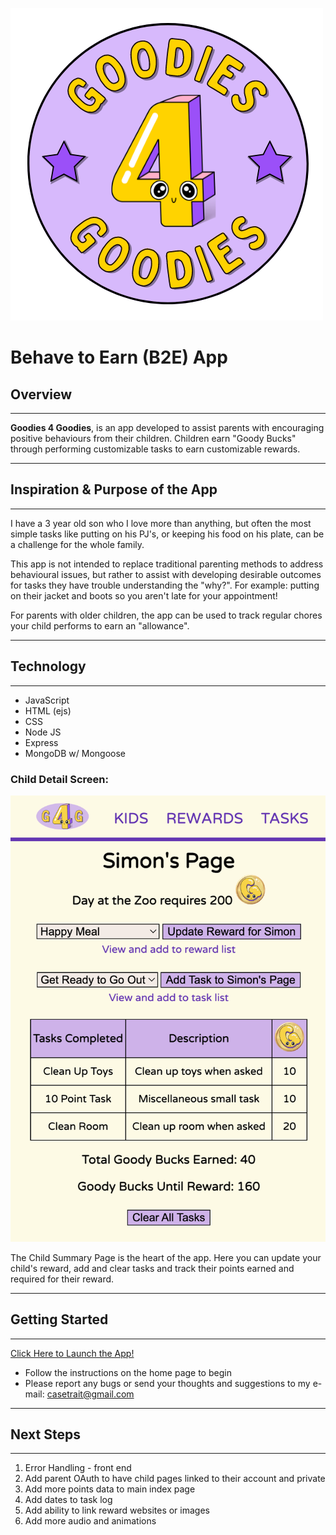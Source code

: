 ![Goodies 4 Goodies Logo](/public/images/logo.png)
# Behave to Earn (B2E) App

## Overview
---
**Goodies 4 Goodies**, is an app developed to assist parents with encouraging positive behaviours from their children. Children earn "Goody Bucks" through performing customizable tasks to earn customizable rewards. 

---
## Inspiration & Purpose of the App
---

I have a 3 year old son who I love more than anything, but often the most simple tasks like putting on his PJ's, or keeping his food on his plate, can be a challenge for the whole family. 

This app is not intended to replace traditional parenting methods to address behavioural issues, but rather to assist with developing desirable outcomes for tasks they have trouble understanding the "why?". For example: putting on their jacket and boots so you aren't late for your appointment! 

For parents with older children, the app can be used to track regular chores your child performs to earn an "allowance". 

---

## Technology
---
- JavaScript
- HTML (ejs)
- CSS
- Node JS 
- Express
- MongoDB w/ Mongoose

### Child Detail Screen: 

![Child Detail Screen](/public/images/child-detail.png)

The Child Summary Page is the heart of the app. Here you can update your child's reward, add and clear tasks and track their points earned and required for their reward. 

---

## Getting Started
---
[Click Here to Launch the App!](https://goodies4goodies.herokuapp.com/)
- Follow the instructions on the home page to begin
- Please report any bugs or send your thoughts and suggestions to my e-mail: casetrait@gmail.com 

---
## Next Steps
---

1. Error Handling - front end
2. Add parent OAuth to have child pages linked to their account and private
2. Add more points data to main index page
3. Add dates to task log
3. Add ability to link reward websites or images
5. Add more audio and animations
